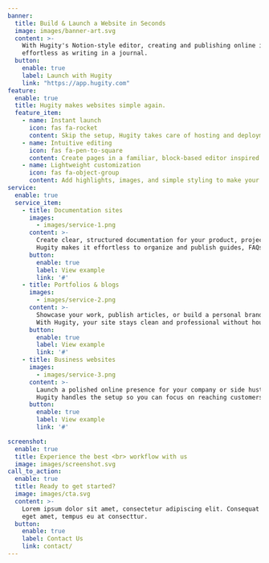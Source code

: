 ```yaml
---
banner:
  title: Build & Launch a Website in Seconds
  image: images/banner-art.svg
  content: >-
    With Hugity's Notion-style editor, creating and publishing online is as
    effortless as writing in a journal.
  button:
    enable: true
    label: Launch with Hugity
    link: "https://app.hugity.com"
feature:
  enable: true
  title: Hugity makes websites simple again.
  feature_item:
    - name: Instant launch
      icon: fas fa-rocket
      content: Skip the setup, Hugity takes care of hosting and deployment so your site is live in seconds.
    - name: Intuitive editing
      icon: fas fa-pen-to-square
      content: Create pages in a familiar, block-based editor inspired by Notion - focus on your ideas, not code.
    - name: Lightweight customization
      icon: fas fa-object-group
      content: Add highlights, images, and simple styling to make your site yours, without getting lost in design tweaks.
service:
  enable: true
  service_item:
    - title: Documentation sites
      images:
        - images/service-1.png
      content: >-
        Create clear, structured documentation for your product, project, or team.
        Hugity makes it effortless to organize and publish guides, FAQs, and tutorials.
      button:
        enable: true
        label: View example
        link: '#'
    - title: Portfolios & blogs
      images:
        - images/service-2.png
      content: >-
        Showcase your work, publish articles, or build a personal brand.
        With Hugity, your site stays clean and professional without hours of design tweaks.
      button:
        enable: true
        label: View example
        link: '#'
    - title: Business websites
      images:
        - images/service-3.png
      content: >-
        Launch a polished online presence for your company or side hustle.
        Hugity handles the setup so you can focus on reaching customers.
      button:
        enable: true
        label: View example
        link: '#'

screenshot:
  enable: true
  title: Experience the best <br> workflow with us
  image: images/screenshot.svg
call_to_action:
  enable: true
  title: Ready to get started?
  image: images/cta.svg
  content: >-
    Lorem ipsum dolor sit amet, consectetur adipiscing elit. Consequat tristique
    eget amet, tempus eu at consecttur.
  button:
    enable: true
    label: Contact Us
    link: contact/
---
```

